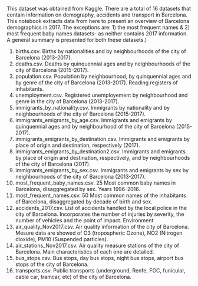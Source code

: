 This dataset was obtained from Kaggle. There are a total of 16 datasets that contain information on demography, accidents and transport in Barcelona. This notebook extracts data from here to present an overview of Barcelona demographics in 2017. The exceptions are: 1) the most frequent names & 2) most frequent baby names datasets- as neither contains 2017 information. A general summary is presented for both these datasets.)

1) births.csv. Births by nationalities and by neighbourhoods of the city of Barcelona (2013-2017).
2) deaths.csv. Deaths by quinquennial ages and by neighbourhoods of the city of Barcelona (2015-2017).
3) population.csv. Population by neighbourhood, by quinquennial ages and by genre of the city of Barcelona (2013-2017). Reading registers of inhabitants.
4) unemployment.csv. Registered unemployement by neighbourhood and genre in the city of Barcelona (2013-2017).
5) immigrants_by_nationality.csv. Immigrants by nationality and by neighbourhoods of the city of Barcelona (2015-2017).
6) immigrants_emigrants_by_age.csv. Immigrants and emigrants by quinquennial ages and by neighbourhood of the city of Barcelona (2015-2017).
7) immigrants_emigrants_by_destination.csv. Immigrants and emigrants by place of origin and destination, respectively (2017).
8) immigrants_emigrants_by_destination2.csv. Immigrants and emigrants by place of origin and destination, respectively, and by neighbourhoods of the city of Barcelona (2017).
9) immigrants_emigrants_by_sex.csv. Immigrants and emigrants by sex by neighbourhoods of the city of Barcelona (2013-2017).
10) most_frequent_baby_names.csv. 25 Most common baby names in Barcelona, disaggregated by sex. Years 1996-2016.
11) most_frequent_names.csv. 50 Most common names of the inhabitants of Barcelona, disaggregated by decade of birth and sex.
12) accidents_2017.csv. List of accidents handled by the local police in the city of Barcelona. Incorporates the number of injuries by severity, the number of vehicles and the point of impact.
Environment
13) air_quality_Nov2017.csv. Air quality information of the city of Barcelona. Mesure data are showed of O3 (tropospheric Ozone), NO2 (Nitrogen dioxide), PM10 (Suspended particles).
14) air_stations_Nov2017.csv. Air quality measure stations of the city of Barcelona. Main characteristics of each one are detailed.
15) bus_stops.csv. Bus stops, day bus stops, night bus stops, airport bus stops of the city of Barcelona.
16) transports.csv. Public transports (underground, Renfe, FGC, funicular, cable car, tramcar, etc) of the city of Barcelona.
